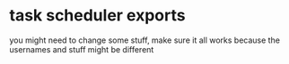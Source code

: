 # task scheduler exports
you might need to change some stuff, make sure it all works because the usernames and stuff might be different